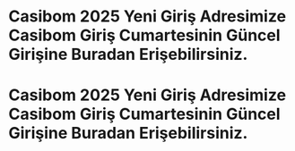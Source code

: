 # Casibom 2025 Yeni Giriş Adresimize Casibom Giriş Cumartesinin Güncel Girişine Buradan Erişebilirsiniz.
# Casibom 2025 Yeni Giriş Adresimize Casibom Giriş Cumartesinin Güncel Girişine Buradan Erişebilirsiniz.
